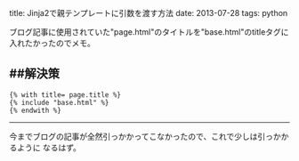 title: Jinja2で親テンプレートに引数を渡す方法
date: 2013-07-28
tags: python

ブログ記事に使用されていた"page.html"のタイトルを"base.html"のtitleタグに入れたかったのでメモ。

##解決策
----

	{% with title= page.title %}
	{% include "base.html" %}
	{% endwith %}


----

今までブログの記事が全然引っかかってこなかったので、これで少しは引っかかるように
なるはず。
